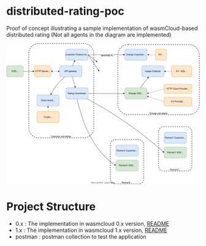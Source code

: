 # distributed-rating-poc
Proof of concept illustrating a sample implementation of wasmCloud-based distributed rating (Not all agents in the diagram are implemented)

![Software arhitecture](./software_architecture.drawio.svg)


# Project Structure
- 0.x : The implementation in wasmcloud 0.x version, [README](/0.x/README.md)
- 1.x : The implementation in wasmcloud 1.x version, [README](/1.x/README.md)
- postman : postman collection to test the application
